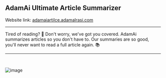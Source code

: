 ## AdamAi Ultimate Article Summarizer
Website link: [adamaiartilce.adamalrasi.com](https://adamaiarticle.adamalrasi.com/) 
<hr>
Tired of reading? 🥱 Don't worry, we've got you covered.
AdamAi summarizes articles so you don't have to. Our summaries are so good, you'll never want to read a full article again. 📚
<hr>
<br> 

![image](https://github.com/adamalrasi/AdamAi__Ultimate-Article-Summarizer/assets/147779056/e80c5a2f-4db3-4d02-ad67-d216d4c2542c)


